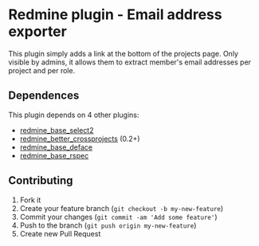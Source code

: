 # Redmine plugin - Email address exporter

This plugin simply adds a link at the bottom of the projects page.
Only visible by admins, it allows them to extract member's email addresses per project and per role.

## Dependences

This plugin depends on 4 other plugins:
  - [redmine_base_select2](https://github.com/jbbarth/redmine_base_select2)
  - [redmine_better_crossprojects](https://github.com/jbbarth/redmine_better_crossprojects) (0.2+)
  - [redmine_base_deface](https://github.com/jbbarth/redmine_base_deface)
  - [redmine_base_rspec](https://github.com/jbbarth/redmine_base_rspec)

## Contributing

1. Fork it
2. Create your feature branch (`git checkout -b my-new-feature`)
3. Commit your changes (`git commit -am 'Add some feature'`)
4. Push to the branch (`git push origin my-new-feature`)
5. Create new Pull Request

